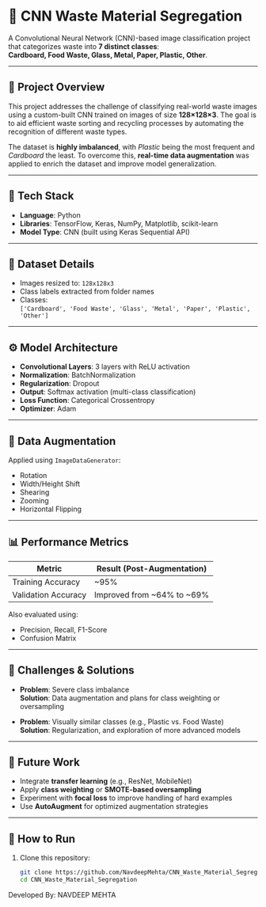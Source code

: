 # 🧠 CNN Waste Material Segregation

A Convolutional Neural Network (CNN)-based image classification project that categorizes waste into **7 distinct classes**:  
**Cardboard, Food Waste, Glass, Metal, Paper, Plastic, Other**.

---

## 📌 Project Overview

This project addresses the challenge of classifying real-world waste images using a custom-built CNN trained on images of size **128×128×3**. The goal is to aid efficient waste sorting and recycling processes by automating the recognition of different waste types.

The dataset is **highly imbalanced**, with *Plastic* being the most frequent and *Cardboard* the least. To overcome this, **real-time data augmentation** was applied to enrich the dataset and improve model generalization.

---

## 🧰 Tech Stack

- **Language**: Python  
- **Libraries**: TensorFlow, Keras, NumPy, Matplotlib, scikit-learn  
- **Model Type**: CNN (built using Keras Sequential API)

---

## 📁 Dataset Details

- Images resized to: `128x128x3`  
- Class labels extracted from folder names  
- Classes:  
  `['Cardboard', 'Food Waste', 'Glass', 'Metal', 'Paper', 'Plastic', 'Other']`

---

## ⚙️ Model Architecture

- **Convolutional Layers**: 3 layers with ReLU activation
- **Normalization**: BatchNormalization
- **Regularization**: Dropout
- **Output**: Softmax activation (multi-class classification)
- **Loss Function**: Categorical Crossentropy
- **Optimizer**: Adam

---

## 🔄 Data Augmentation

Applied using `ImageDataGenerator`:

- Rotation
- Width/Height Shift
- Shearing
- Zooming
- Horizontal Flipping

---

## 📊 Performance Metrics

| Metric              | Result (Post-Augmentation) |
|---------------------|----------------------------|
| Training Accuracy   | ~95%                        |
| Validation Accuracy | Improved from ~64% to ~69% |

Also evaluated using:

- Precision, Recall, F1-Score
- Confusion Matrix

---

## 🚧 Challenges & Solutions

- **Problem**: Severe class imbalance  
  **Solution**: Data augmentation and plans for class weighting or oversampling

- **Problem**: Visually similar classes (e.g., Plastic vs. Food Waste)  
  **Solution**: Regularization, and exploration of more advanced models

---

## 🔮 Future Work

- Integrate **transfer learning** (e.g., ResNet, MobileNet)
- Apply **class weighting** or **SMOTE-based oversampling**
- Experiment with **focal loss** to improve handling of hard examples
- Use **AutoAugment** for optimized augmentation strategies

---

## 🧪 How to Run

1. Clone this repository:
   ```bash
   git clone https://github.com/NavdeepMehta/CNN_Waste_Material_Segregation.git
   cd CNN_Waste_Material_Segregation

Developed By: NAVDEEP MEHTA